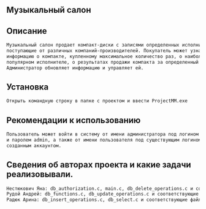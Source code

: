 ## Музыкальный салон
## Описание
```sh
Музыкальный салон продает компакт-диски с записями определенных исполнителей,
поступающие от различных компаний-производителей. Покупатель может узнать
информацию о компакте, купленному максимальное количество раз, о наиболее
популярном исполнителе, о результатах продажи компакта за определенный период.
Администратор обновляет информацию и управляет ей.
```
## Установка
```sh
Открыть командную строку в папке с проектом и ввести ProjectMM.exe
```
## Рекомендации к использованию
```sh
Пользователь может войти в систему от имени администратора под логином adminLogin
и паролем admin, а также от имени пользователя под существующим логином или новым
созданным аккаунтом.
```
## Сведения об авторах проекта и какие задачи реализовывали.
```sh
Нестюкович Яна: db_authorization.c, main.c, db_delete_operations.c и соответствующие файлы заголовко
Рудой Андрей: db_functions.c, db_update_operations.c и соответствующие файлы заголовков
Радюк Арина: db_insert_operations.c, db_select.c и соответствующие файлы заголовков
```



